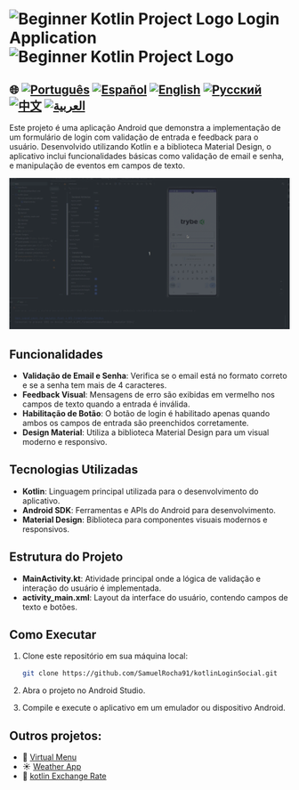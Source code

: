 
# <img src="https://italiancoders.it/wp-content/uploads/2018/01/kotlin_250x250.png" alt="Beginner Kotlin Project Logo" width="52" height="30" />  Login Application <img src="https://italiancoders.it/wp-content/uploads/2018/01/kotlin_250x250.png" alt="Beginner Kotlin Project Logo" width="52" height="30" />

## 🌐 [![Português](https://img.shields.io/badge/Português-green)](https://github.com/SamuelRocha91/kotlinLoginSocial/blob/main/README.md) [![Español](https://img.shields.io/badge/Español-yellow)](https://github.com/SamuelRocha91/kotlinLoginSocial/blob/main/README_es.md) [![English](https://img.shields.io/badge/English-blue)](https://github.com/SamuelRocha91/kotlinLoginSocial/blob/main/README_en.md) [![Русский](https://img.shields.io/badge/Русский-lightgrey)](https://github.com/SamuelRocha91/kotlinLoginSocial/blob/main/README_ru.md) [![中文](https://img.shields.io/badge/中文-red)](https://github.com/SamuelRocha91/kotlinLoginSocial/blob/main/README_ch.md) [![العربية](https://img.shields.io/badge/العربية-orange)](https://github.com/SamuelRocha91/kotlinLoginSocial/blob/main/README_ar.md)

Este projeto é uma aplicação Android que demonstra a implementação de um formulário de login com validação de entrada e feedback para o usuário. Desenvolvido utilizando Kotlin e a biblioteca Material Design, o aplicativo inclui funcionalidades básicas como validação de email e senha, e manipulação de eventos em campos de texto.

![Preview da aplicação](./gifs/login.gif)
## Funcionalidades

- **Validação de Email e Senha**: Verifica se o email está no formato correto e se a senha tem mais de 4 caracteres.
- **Feedback Visual**: Mensagens de erro são exibidas em vermelho nos campos de texto quando a entrada é inválida.
- **Habilitação de Botão**: O botão de login é habilitado apenas quando ambos os campos de entrada são preenchidos corretamente.
- **Design Material**: Utiliza a biblioteca Material Design para um visual moderno e responsivo.

## Tecnologias Utilizadas

- **Kotlin**: Linguagem principal utilizada para o desenvolvimento do aplicativo.
- **Android SDK**: Ferramentas e APIs do Android para desenvolvimento.
- **Material Design**: Biblioteca para componentes visuais modernos e responsivos.

## Estrutura do Projeto

- **MainActivity.kt**: Atividade principal onde a lógica de validação e interação do usuário é implementada.
- **activity_main.xml**: Layout da interface do usuário, contendo campos de texto e botões.

## Como Executar

1. Clone este repositório em sua máquina local:
   ```sh
   git clone https://github.com/SamuelRocha91/kotlinLoginSocial.git
   ```

2. Abra o projeto no Android Studio.

3. Compile e execute o aplicativo em um emulador ou dispositivo Android.

## Outros projetos:

- 📜 [Virtual Menu](https://github.com/SamuelRocha91/kotlinVirtualMenu)
-  ☀️ [Weather App](https://github.com/SamuelRocha91/kotlinWeatherApp)
- 💱 [kotlin Exchange Rate](https://github.com/SamuelRocha91/kotlinExchangeRate)
